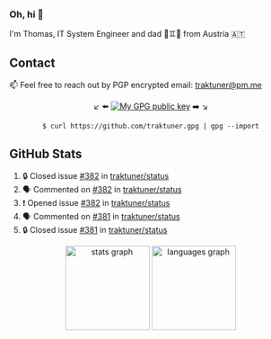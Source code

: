 ### Oh, hi 👋

I'm Thomas, IT System Engineer and dad 👶♊️👶 from Austria 🇦🇹

<!--
**traktuner/traktuner** is a ✨ _special_ ✨ repository because its `README.md` (this file) appears on your GitHub profile.

Here are some ideas to get you started:

- 🔭 I’m currently working on ...
- 🌱 I’m currently learning ...
- 👯 I’m looking to collaborate on ...
- 🤔 I’m looking for help with ...
- 💬 Ask me about ...
- 📫 How to reach me: ...
- 😄 Pronouns: ...
- ⚡ Fun fact: ...
-->

## Contact
📫 Feel free to reach out by PGP encrypted email:
traktuner@pm.me

<div align="center" markdown="1">

↙️ ⬅️ [![My GPG public key](https://img.shields.io/badge/PGP%20public%20key-6D4AFF?style=for-the-badge)](https://github.com/traktuner.gpg) ➡️ ↘️

```shell
$ curl https://github.com/traktuner.gpg | gpg --import
```

</div>

## GitHub Stats
<!--START_SECTION:activity-->
1. 🔒 Closed issue [#382](https://github.com/traktuner/status/issues/382) in [traktuner/status](https://github.com/traktuner/status)
2. 🗣 Commented on [#382](https://github.com/traktuner/status/issues/382#issuecomment-2183289642) in [traktuner/status](https://github.com/traktuner/status)
3. ❗ Opened issue [#382](https://github.com/traktuner/status/issues/382) in [traktuner/status](https://github.com/traktuner/status)
4. 🗣 Commented on [#381](https://github.com/traktuner/status/issues/381#issuecomment-2183010778) in [traktuner/status](https://github.com/traktuner/status)
5. 🔒 Closed issue [#381](https://github.com/traktuner/status/issues/381) in [traktuner/status](https://github.com/traktuner/status)
<!--END_SECTION:activity-->

<div align="center">
  <img src="https://github-readme-stats.vercel.app/api?username=traktuner&hide_title=false&hide_rank=false&show_icons=true&include_all_commits=true&count_private=true&disable_animations=false&theme=dracula&locale=en&hide_border=false&order=1" height="150" alt="stats graph"  />
  <img src="https://github-readme-stats.vercel.app/api/top-langs?username=traktuner&locale=en&hide_title=false&layout=compact&card_width=320&langs_count=5&theme=dracula&hide_border=false&order=2" height="150" alt="languages graph"  />
</div>
